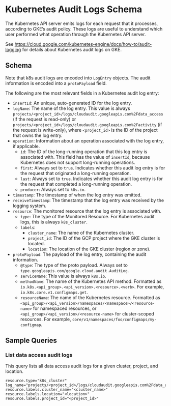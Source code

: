 # Kubernetes Audit Logs Schema

The Kubernetes API server emits logs for each request that it processes, according to GKE’s audit policy. 
These logs are useful to understand which user performed what operation through the Kubernetes API server.

See https://cloud.google.com/kubernetes-engine/docs/how-to/audit-logging for details about Kubernetes audit logs on GKE.

## Schema

Note that k8s audit logs are encoded into `LogEntry` objects. The audit information is encoded into a `protoPayload` field.

The following are the most relevant fields in a Kubernetes audit log entry:

-   `insertId`: An unique, auto-generated ID for the log entry.
-   `logName`: The name of the log entry. This value is always `projects/<project_id>/logs/cloudaudit.googleapis.com%2Fdata_access` (if the request is read-only) or `projects/<project_id>/logs/cloudaudit.googleapis.com%2Factivity` (if the request is write-only), where `<project_id>` is the ID of the project that owns the log entry.
-   `operation`: Information about an operation associated with the log entry, if applicable.
    -   `id`: The ID of the long-running operation that this log entry is associated with. This field has the value of `insertId`, because Kubernetes does not support long-running operations.
    -   `first`: Always set to `true`. Indicates whether this audit log entry is for the request that originated a long-running operation.
    -   `last`: Always set to `true`. Indicates whether this audit log entry is for the request that completed a long-running operation.
    -   `producer`: Always set to `k8s.io`.
-   `timestamp`: The timestamp of when the log entry was emitted.
-   `receiveTimestamp`: The timestamp that the log entry was received by the logging system.
-   `resource`: The monitored resource that the log entry is associated with.
    -   `type`: The type of the Monitored Resource. For Kubernetes audit logs, this is always `k8s_cluster`.
    -   `labels`:
        -   `cluster_name`: The name of the Kubernetes cluster.
        -   `project_id`: The ID of the GCP project where the GKE cluster is located.
        -   `location`: The location of the GKE cluster (region or zone).
-   `protoPayload`: The payload of the log entry, containing the audit information.
    -   `@type`: The type of the proto payload. Always set to `type.googleapis.com/google.cloud.audit.AuditLog`.
    -   `serviceName`: This value is always `k8s.io`.
    -   `methodName`: The name of the Kubernetes API method. Formatted as `io.k8s.<api_group>.<api_version>.<resource>.<verb>`. For example, `io.k8s.core.v1.configmaps.get`.
    -   `resourceName`: The name of the Kubernetes resource. Formatted as `<api_group>/<api_version>/namespaces/<namespace>/<resource-name>` for namespaced resources, or `<api_group>/<api_version>/<resource-name>` for cluster-scoped resources. For example, `core/v1/namespaces/foo/configmaps/my-configmap`.

## Sample Queries

### List data access audit logs

This query lists all data access audit logs for a given cluster, project, and location.

```lql
resource.type="k8s_cluster"
log_name="projects/<project_id>/logs/cloudaudit.googleapis.com%2Fdata_access"
resource.labels.cluster_name="<cluster_name>"
resource.labels.location="<location>"
resource.labels.project_id="<project_id>"
```

